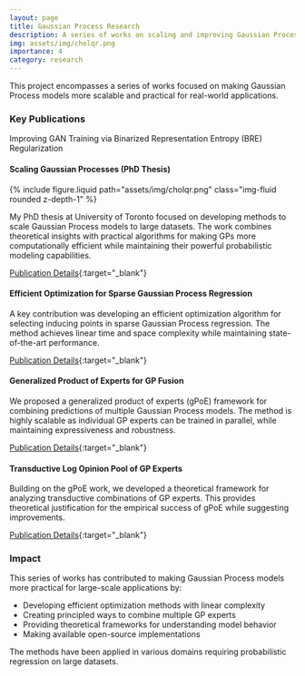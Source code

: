 ```yaml
---
layout: page
title: Gaussian Process Research
description: A series of works on scaling and improving Gaussian Process models
img: assets/img/cholqr.png
importance: 4
category: research
---
```


This project encompasses a series of works focused on making Gaussian Process models more scalable and practical for real-world applications.

### Key Publications
Improving GAN Training via Binarized Representation Entropy (BRE) Regularization

#### Scaling Gaussian Processes (PhD Thesis)
<div class="row mt-3">
    <div class="col-sm-6 mx-auto mt-3 mt-md-0">
        {% include figure.liquid path="assets/img/cholqr.png" class="img-fluid rounded z-depth-1" %}
    </div>
</div>

My PhD thesis at University of Toronto focused on developing methods to scale Gaussian Process models to large datasets. The work combines theoretical insights with practical algorithms for making GPs more computationally efficient while maintaining their powerful probabilistic modeling capabilities.

[Publication Details](/publications/#Cao_Yanshuai_PhD_thesis){:target="_blank"}

#### Efficient Optimization for Sparse Gaussian Process Regression
A key contribution was developing an efficient optimization algorithm for selecting inducing points in sparse Gaussian Process regression. The method achieves linear time and space complexity while maintaining state-of-the-art performance.

[Publication Details](/publications/#tpami15_caoy){:target="_blank"}

#### Generalized Product of Experts for GP Fusion
We proposed a generalized product of experts (gPoE) framework for combining predictions of multiple Gaussian Process models. The method is highly scalable as individual GP experts can be trained in parallel, while maintaining expressiveness and robustness.

[Publication Details](/publications/#cao2014generalized){:target="_blank"}

#### Transductive Log Opinion Pool of GP Experts
Building on the gPoE work, we developed a theoretical framework for analyzing transductive combinations of GP experts. This provides theoretical justification for the empirical success of gPoE while suggesting improvements.

[Publication Details](/publications/#cao2015transductive){:target="_blank"}

### Impact

This series of works has contributed to making Gaussian Process models more practical for large-scale applications by:
- Developing efficient optimization methods with linear complexity
- Creating principled ways to combine multiple GP experts
- Providing theoretical frameworks for understanding model behavior
- Making available open-source implementations

The methods have been applied in various domains requiring probabilistic regression on large datasets.